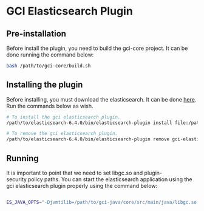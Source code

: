 # GCI Elasticsearch Plugin

## Pre-installation
Before install the plugin, you need to build the gci-core project. It can be done running the command below:

```bash
bash /path/to/gci-core/build.sh
```

## Installing the plugin
Before installing, you must download the elasticsearch. It can be done [here](https://www.elastic.co/guide/en/elasticsearch/reference/6.4/_installation.html). Run the commands below as wish.

```bash
# To install the gci elasticsearch plugin.
/path/to/elasticsearch-6.4.0/bin/elasticsearch-plugin install file:/path/to/gci-java/elasticsearch-6.4.0-plugin/target/gci-elasticsearch-plugin.zip

# To remove the gci elasticsearch plugin.
/path/to/elasticsearch-6.4.0/bin/elasticsearch-plugin remove gci-elasticsearch-plugin

```

## Running 
It is important to point that we need to set libgc.so and plugin-security.policy paths. You can start the elasticsearch application using the gci elasticsearch plugin properly using the command below:

```bash

ES_JAVA_OPTS="-Djvmtilib=/path/to/gci-java/core/src/main/java/libgc.so -Djava.security.policy=/path/to/gci-java/elasticsearch-6.4.0-plugin/src/main/resources/plugin-security.policy" /path/to/elasticsearch-6.4.0/bin/elasticsearch

```
